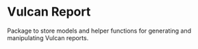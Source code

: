 # Vulcan Report

Package to store models and helper functions for generating and manipulating Vulcan reports.
